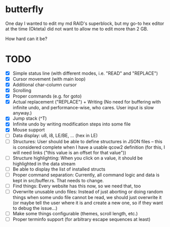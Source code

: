 butterfly
=========

One day I wanted to edit my md RAID's superblock, but my go-to hex editor at the
time (Okteta) did not want to allow me to edit more than 2 GB.

How hard can it be?


TODO
====

- [x] Simple status line (with different modes, i.e. "READ" and "REPLACE")
- [x] Cursor movement (with main loop)
- [x] Additional char-column cursor
- [x] Scrolling
- [x] Proper commands (e.g. for goto)
- [x] Actual replacement ("REPLACE") + Writing
      (No need for buffering with infinite undo, and performance-wise, who cares.
       User input is slow anyway.)
- [x] Jump stack (^T)
- [x] Infinite undo by writing modification steps into some file
- [x] Mouse support
- [ ] Data display: u8, i8, LE/BE, ... (hex in LE)
- [ ] Structures: User should be able to define structures in JSON files – this
      is considered complete when I have a usable qcow2 definition
      (for this, I will need links ("this value is an offset for that value"))
- [ ] Structure highlighting: When you click on a value, it should be
      highlighted in the data stream
- [ ] Be able to display the list of installed structs
- [ ] Proper command separation: Currently, all command logic and data is kept
      in src/buffer.rs.  That needs to change.
- [ ] Find things: Every website has this now, so we need that, too
- [ ] Overwrite unusable undo files: Instead of just aborting or doing random
      things when some undo file cannot be read, we should just overwrite it
      (or maybe tell the user where it is and create a new one, so if they want
       to debug the issue...)
- [ ] Make some things configurable (themes, scroll length, etc.)
- [ ] Proper terminfo support (for arbitrary escape sequences at least)
